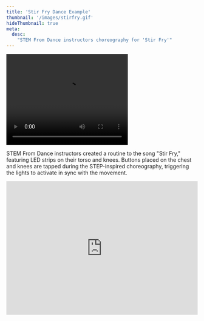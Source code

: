 ```yaml
---
title: 'Stir Fry Dance Example'
thumbnail: '/images/stirfry.gif'
hideThumbnail: true
meta:
  desc:
    "STEM From Dance instructors choreography for 'Stir Fry'"
---
```

<video src="/images/stirfry.mp4" width="320" height="240" controls></video>

STEM From Dance instructors created a routine to the song "Stir Fry," featuring LED strips on their torso and knees. Buttons placed on the chest and knees are tapped during the STEP-inspired choreography, triggering the lights to activate in sync with the movement.

<div style="position:relative;height:0;padding-bottom:70%;overflow:hidden;"><iframe style="position:absolute;top:0;left:0;width:100%;height:100%;" src="https://maker.makecode.com/#pub:_csFEbyf2PXTb" frameborder="0" sandbox="allow-popups allow-forms allow-scripts allow-same-origin"></iframe></div>
